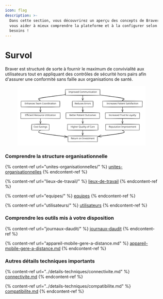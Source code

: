 ```yaml
---
icon: flag
description: >-
  Dans cette section, vous découvrirez un aperçu des concepts de Braver pour
  vous aider à mieux comprendre la plateforme et à la configurer selon vos
  besoins !
---
```


# Survol

Braver est structuré de sorte à fournir le maximum de convivialité aux utilisateurs tout en appliquant des contrôles de sécurité hors pairs afin d'assurer une conformité sans faille aux organisations de santé.

<div data-full-width="true"><figure><img src="../.gitbook/assets/file.excalidraw.svg" alt=""><figcaption></figcaption></figure></div>

### Comprendre la structure organisationnelle

{% content-ref url="unites-organisationnelles/" %}
[unites-organisationnelles](unites-organisationnelles/)
{% endcontent-ref %}

{% content-ref url="lieux-de-travail/" %}
[lieux-de-travail](lieux-de-travail/)
{% endcontent-ref %}

{% content-ref url="equipes/" %}
[equipes](equipes/)
{% endcontent-ref %}

{% content-ref url="utilisateurs/" %}
[utilisateurs](utilisateurs/)
{% endcontent-ref %}

### Comprendre les outils mis à votre disposition

{% content-ref url="journaux-daudit/" %}
[journaux-daudit](journaux-daudit/)
{% endcontent-ref %}

{% content-ref url="appareil-mobile-gere-a-distance.md" %}
[appareil-mobile-gere-a-distance.md](appareil-mobile-gere-a-distance.md)
{% endcontent-ref %}

### Autres détails techniques importants

{% content-ref url="../details-techniques/connectivite.md" %}
[connectivite.md](../details-techniques/connectivite.md)
{% endcontent-ref %}

{% content-ref url="../details-techniques/compatibilite.md" %}
[compatibilite.md](../details-techniques/compatibilite.md)
{% endcontent-ref %}
